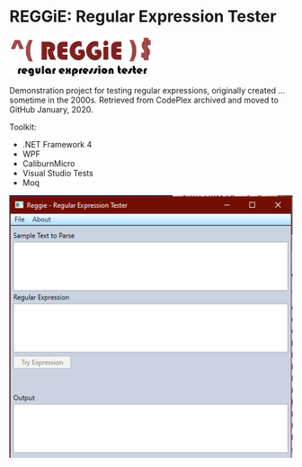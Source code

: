 # REGGiE: Regular Expression Tester

![Reggie logo](Reggie.UI/images/reggie.png)

Demonstration project for testing regular expressions, originally created ... sometime in the 2000s. Retrieved from CodePlex archived and moved to GitHub January, 2020.

Toolkit:

* .NET Framework 4
* WPF
* CaliburnMicro
* Visual Studio Tests
* Moq

![Reggie screenshot](reggie_window.png)